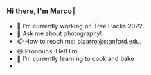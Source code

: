 ### Hi there, I'm Marco👋

- 🔭 I’m currently working on Tree Hacks 2022.
- 💬 Ask me about photography!
- 📫 How to reach me: [pizarro@stanford.edu](mailto:pizarro@stanford.edu).
- 😄 Pronouns: He/Him
- 🌱 I’m currently learning to cook and bake
- <!--
- 👯 I’m looking to collaborate on ...
- 🤔 I’m looking for help with ...
- ⚡ Fun fact: ... -->

[![Marco's GitHub stats](https://github-readme-stats.vercel.app/api?username=marcopizarro&theme=tokyonight)](https://github.com/anuraghazra/github-readme-stats)
[![Top Languages](https://github-readme-stats.vercel.app/api/top-langs/?username=marcopizarro&langs_count=5&theme=tokyonight)](https://github.com/anuraghazra/github-readme-stats)
